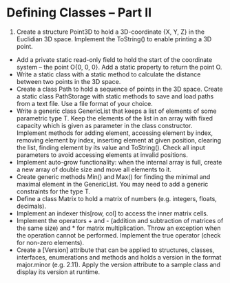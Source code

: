 Defining Classes – Part II
=======================

1. Create a structure Point3D to hold a 3D-coordinate {X, Y, Z} in the Euclidian 3D space. Implement the ToString() to enable printing a 3D point.
*  Add a private static read-only field to hold the start of the coordinate system – the point O{0, 0, 0}. Add a static property to return the point O.
*  Write a static class with a static method to calculate the distance between two points in the 3D space.
*  Create a class Path to hold a sequence of points in the 3D space. Create a static class PathStorage with static methods to save and load paths from a text file. Use a file format of your choice.
*  Write a generic class GenericList<T> that keeps a list of elements of some parametric type T. Keep the elements of the list in an array with fixed capacity which is given as parameter in the class constructor. Implement methods for adding element, accessing element by index, removing element by index, inserting element at given position, clearing the list, finding element by its value and ToString(). Check all input parameters to avoid accessing elements at invalid positions.
*  Implement auto-grow functionality: when the internal array is full, create a new array of double size and move all elements to it.
*  Create generic methods Min<T>() and Max<T>() for finding the minimal and maximal element in the  GenericList<T>. You may need to add a generic constraints for the type T.
*  Define a class Matrix<T> to hold a matrix of numbers (e.g. integers, floats, decimals). 
*  Implement an indexer this[row, col] to access the inner matrix cells.
*  Implement the operators + and - (addition and subtraction of matrices of the same size) and * for matrix multiplication. Throw an exception when the operation cannot be performed. Implement the true operator (check for non-zero elements).
*  Create a [Version] attribute that can be applied to structures, classes, interfaces, enumerations and methods and holds a version in the format major.minor (e.g. 2.11). Apply the version attribute to a sample class and display its version at runtime.


